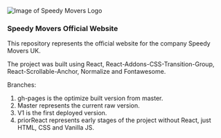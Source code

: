 ![Image of Speedy Movers Logo](http://www.speedy-movers.co.uk/logo.svg)
### Speedy Movers Official Website

This repository represents the official website for the company Speedy Movers UK.

The project was built using React, React-Addons-CSS-Transition-Group, React-Scrollable-Anchor, Normalize and Fontawesome.

Branches: 

1. gh-pages is the optimize built version from master.
2. Master represents the current raw version.
3. V1 is the first deployed version.
4. priorReact represents early stages of the project without React, just HTML, CSS and Vanilla JS.
